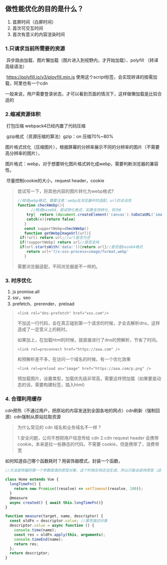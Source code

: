 ## 做性能优化的目的是什么？

1. 首屏时间（白屏时间）
2. 首次可交互时间
3. 首次有意义的内容渲染时间



### 1.只请求当前所需要的资源

​		异步路由加载、图片懶加载（图片进入到视野内，才开始加载）、polyfill （转译高级语法）

​		https://polyfill.io/v3/ployfill.min.js 使用这个script标签，会实现转译的按需加载，阿里也有一个cdn

​		一般来说，用户需要登录状态，才可以看到页面的情况下，这样做懒加载是比较合适的

### 2.缩减资源体积

​		打包压缩 webpack4已经内置了代码压缩

​		gzip格式（资源压缩的算法）gzip：on 压缩70%~80%

​		图片格式优化（压缩图片），根据屏幕的分辨率展示不同的分辨率的图片（不需要高分辨率的图片），

​		图片格式：webp，对于想要转化图片格式转化成webp，需要判断浏览器的兼容性。

​		尽量控制cookie的大小，request header，cookie

>  尝试写一下，将其他内容的图片转化为webp格式?
>
> ```js
> //转成webp格式，需要注意：webp在浏览器中的适配，url的合法性
> function checkWebp(){
>       //转成base64，尝试转化格式，如果支持转化，则为0
>     try{  return (document.createElement('canvas').toDataURL('image/webp').indexOf('image/webp')===0) }
>     catch(e){return false}
>    }
>    const supportWebp=checkWebp()
>    function getWebpImageUrl(url){
>  if(!url) return url;//url是否为空
>  if(!supportWebp) return url//是否支持
>  if(url.startsWith('data:')){return url}//是否是base64格式
>     return url+'?/x-oss-process=image/format,webp'
>    }
>    ```
>    
> 需要浏览器适配，不同浏览器是不一样的。

### 3. 时序优化

1. js promise.all
2. ssr，seo
3.  prefetch、prerender、preload

> `<link rel="dns-prefetch" href="xxx.com"/>` 
>
> 不加这一行代码，会在真正碰到第一个请求的时候，才会去解析dns，这样造成了一定意义上的耗时。
>
> 如果加上，在加载html的时候，就直接进行了dns的预解析，节省了时间。
>
> `<link rel=preconnect href="https://aaa.com" />` 
>
> 和预解析差不多，在访问一个域名的时候，有一个优化效果
>
> `<link rel=preload as="image" href="https://aaa.com/p.png" />`
>
> 预加载图片，设置类型，加载优先级非常高，需要这样预加载（如果要是动态的话，需要构建标签，插入html）

### 4. 合理利用缓存

cdn预热（不通过用户，把原站的内容发送到全国各地的网点）cdn刷新（强制回源）cdn强制从原站拉取资源

> 为什么常见的 cdn 域名和业务域名不一样 ?
>
> 1.安全问题，公司不想把用户信息传给 cdn
> 2.cdn request header 会携带 cookie，本来是拉一些静态的代码，不需要 cookie，但是携带了，浪费带宽



如何知道自己哪个函数耗时？用装饰器模式，封装一个函数，

```js
//方法装饰器的第一个参数是类的原型对象，这个时候实例还没生成，所以只能去装饰原型（这不同于类的装饰，那种情况时`target`参数指的是类本身）；第二个参数是所要装饰的属性名，第三个参数是该属性的描述对象。

class Home extends Vue {
  longTimeFn() {
    return new Promise((resolve) => setTimeout(resolve, 100));
  }
  @measure
  async created() { await this.longTimeFn()}
}

function measure(target, name, descriptor) {
  const oldFn = descriptor.value; //属性描述对象
  descriptor.value = async function () {
    console.time(name);
    const res = oldFn.apply(this, arguments);
    console.timeEnd(name);
    return res;
  };
  return descriptor;
}

```

